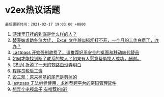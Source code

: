 # v2ex热议话题

`最后更新时间：2021-02-17 19:03:00 +0800`

1. [游戏里开挂的到底是什么样的人？](https://www.v2ex.com/t/753625)
1. [替表妹求助各位大佬， Excel 文件貌似损坏打不开，一个月的工作白费了，咋办？](https://www.v2ex.com/t/753658)
1. [Lastpass 开始强制收费了，请推荐好用安全的桌面和移动端代替品](https://www.v2ex.com/t/753651)
1. [如何才能找到断了联系的故人？如果有人愿意帮助找人成功，酬谢。](https://www.v2ex.com/t/753624)
1. [[求助] 折腾了一天的软路由没弄明白](https://www.v2ex.com/t/753594)
1. [程序员税后工资](https://www.v2ex.com/t/753635)
1. [毁三观：原来柯基的尾巴是剪掉的](https://www.v2ex.com/t/753603)
1. [lastpass 无法继续使用，求推荐跨平台的密码管理软件](https://www.v2ex.com/t/753622)
1. [想弄个电视盒子,有推荐的吗?](https://www.v2ex.com/t/753602)

